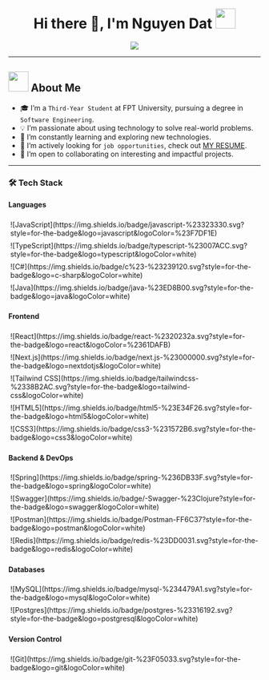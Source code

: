 <h1 align="center">Hi there 👋, I'm Nguyen Dat <img height="40" src="https://emoji.gg/assets/emoji/7333-parrotdance.gif"></h1>

<p align="center">
  <img src="https://readme-typing-svg.herokuapp.com?color=%2336BCF7&size=25&center=true&vCenter=true&lines=Software+Engineering+Student;Passionate+Problem+Solver;Always+Learning+New+Things">
</p>

---

## <picture><img src="https://github.com/7oSkaaa/7oSkaaa/blob/main/Images/about_me.gif?raw=true" width=40px></picture> About Me
- 🎓 I’m a `Third-Year Student` at FPT University, pursuing a degree in `Software Engineering`.
- 💡 I’m passionate about using technology to solve real-world problems.
- 🌱 I’m constantly learning and exploring new technologies.
- 💼 I’m actively looking for `job opportunities`, check out [MY RESUME](http://lnkiy.in/Ahmed_Hossam_Resume).
- 🤝 I’m open to collaborating on interesting and impactful projects.

---

### 🛠 Tech Stack

#### Languages
<span style="display: inline-block; margin: 4px;">
  ![JavaScript](https://img.shields.io/badge/javascript-%23323330.svg?style=for-the-badge&logo=javascript&logoColor=%23F7DF1E)
</span>
<span style="display: inline-block; margin: 4px;">
  ![TypeScript](https://img.shields.io/badge/typescript-%23007ACC.svg?style=for-the-badge&logo=typescript&logoColor=white)
</span>
<span style="display: inline-block; margin: 4px;">
  ![C#](https://img.shields.io/badge/c%23-%23239120.svg?style=for-the-badge&logo=c-sharp&logoColor=white)
</span>
<span style="display: inline-block; margin: 4px;">
  ![Java](https://img.shields.io/badge/java-%23ED8B00.svg?style=for-the-badge&logo=java&logoColor=white)
</span>

#### Frontend
<span style="display: inline-block; margin: 4px;">
  ![React](https://img.shields.io/badge/react-%2320232a.svg?style=for-the-badge&logo=react&logoColor=%2361DAFB)
</span>
<span style="display: inline-block; margin: 4px;">
  ![Next.js](https://img.shields.io/badge/next.js-%23000000.svg?style=for-the-badge&logo=nextdotjs&logoColor=white)
</span>
<span style="display: inline-block; margin: 4px;">
  ![Tailwind CSS](https://img.shields.io/badge/tailwindcss-%2338B2AC.svg?style=for-the-badge&logo=tailwind-css&logoColor=white)
</span>
<span style="display: inline-block; margin: 4px;">
  ![HTML5](https://img.shields.io/badge/html5-%23E34F26.svg?style=for-the-badge&logo=html5&logoColor=white)
</span>
<span style="display: inline-block; margin: 4px;">
  ![CSS3](https://img.shields.io/badge/css3-%231572B6.svg?style=for-the-badge&logo=css3&logoColor=white)
</span>

#### Backend & DevOps
<span style="display: inline-block; margin: 4px;">
  ![Spring](https://img.shields.io/badge/spring-%236DB33F.svg?style=for-the-badge&logo=spring&logoColor=white)
</span>
<span style="display: inline-block; margin: 4px;">
  ![Swagger](https://img.shields.io/badge/-Swagger-%23Clojure?style=for-the-badge&logo=swagger&logoColor=white)
</span>
<span style="display: inline-block; margin: 4px;">
  ![Postman](https://img.shields.io/badge/Postman-FF6C37?style=for-the-badge&logo=postman&logoColor=white)
</span>
<span style="display: inline-block; margin: 4px;">
  ![Redis](https://img.shields.io/badge/redis-%23DD0031.svg?style=for-the-badge&logo=redis&logoColor=white)
</span>

#### Databases
<span style="display: inline-block; margin: 4px;">
  ![MySQL](https://img.shields.io/badge/mysql-%234479A1.svg?style=for-the-badge&logo=mysql&logoColor=white)
</span>
<span style="display: inline-block; margin: 4px;">
  ![Postgres](https://img.shields.io/badge/postgres-%23316192.svg?style=for-the-badge&logo=postgresql&logoColor=white)
</span>

#### Version Control
<span style="display: inline-block; margin: 4px;">
  ![Git](https://img.shields.io/badge/git-%23F05033.svg?style=for-the-badge&logo=git&logoColor=white)
</span>

